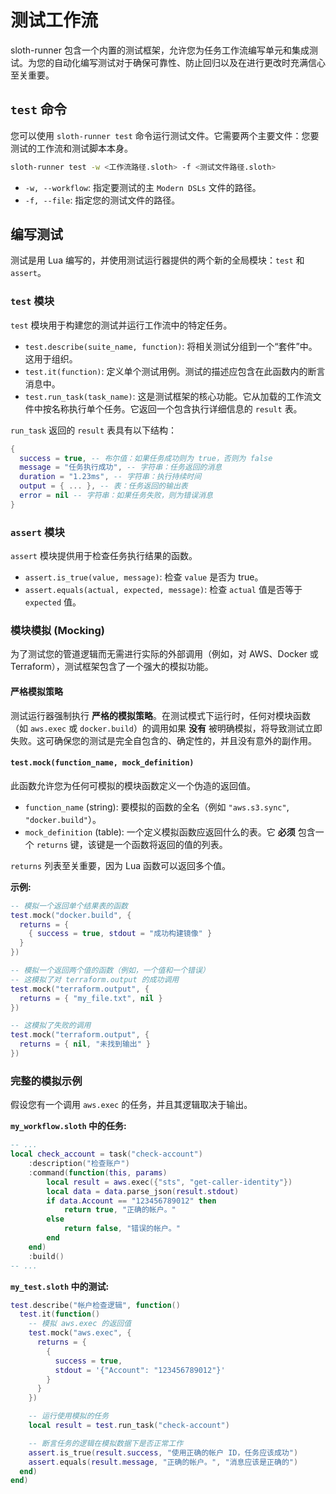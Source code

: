 # 测试工作流

sloth-runner 包含一个内置的测试框架，允许您为任务工作流编写单元和集成测试。为您的自动化编写测试对于确保可靠性、防止回归以及在进行更改时充满信心至关重要。

## `test` 命令

您可以使用 `sloth-runner test` 命令运行测试文件。它需要两个主要文件：您要测试的工作流和测试脚本本身。

```bash
sloth-runner test -w <工作流路径.sloth> -f <测试文件路径.sloth>
```

-   `-w, --workflow`: 指定要测试的主 `Modern DSLs` 文件的路径。
-   `-f, --file`: 指定您的测试文件的路径。

## 编写测试

测试是用 Lua 编写的，并使用测试运行器提供的两个新的全局模块：`test` 和 `assert`。

### `test` 模块

`test` 模块用于构建您的测试并运行工作流中的特定任务。

-   `test.describe(suite_name, function)`: 将相关测试分组到一个“套件”中。这用于组织。
-   `test.it(function)`: 定义单个测试用例。测试的描述应包含在此函数内的断言消息中。
-   `test.run_task(task_name)`: 这是测试框架的核心功能。它从加载的工作流文件中按名称执行单个任务。它返回一个包含执行详细信息的 `result` 表。

`run_task` 返回的 `result` 表具有以下结构：

```lua
{
  success = true, -- 布尔值：如果任务成功则为 true，否则为 false
  message = "任务执行成功", -- 字符串：任务返回的消息
  duration = "1.23ms", -- 字符串：执行持续时间
  output = { ... }, -- 表：任务返回的输出表
  error = nil -- 字符串：如果任务失败，则为错误消息
}
```

### `assert` 模块

`assert` 模块提供用于检查任务执行结果的函数。

-   `assert.is_true(value, message)`: 检查 `value` 是否为 true。
-   `assert.equals(actual, expected, message)`: 检查 `actual` 值是否等于 `expected` 值。

### 模块模拟 (Mocking)

为了测试您的管道逻辑而无需进行实际的外部调用（例如，对 AWS、Docker 或 Terraform），测试框架包含了一个强大的模拟功能。

#### 严格模拟策略

测试运行器强制执行 **严格的模拟策略**。在测试模式下运行时，任何对模块函数（如 `aws.exec` 或 `docker.build`）的调用如果 **没有** 被明确模拟，将导致测试立即失败。这可确保您的测试是完全自包含的、确定性的，并且没有意外的副作用。

#### `test.mock(function_name, mock_definition)`

此函数允许您为任何可模拟的模块函数定义一个伪造的返回值。

-   `function_name` (string): 要模拟的函数的全名（例如 `"aws.s3.sync"`, `"docker.build"`）。
-   `mock_definition` (table): 一个定义模拟函数应返回什么的表。它 **必须** 包含一个 `returns` 键，该键是一个函数将返回的值的列表。

`returns` 列表至关重要，因为 Lua 函数可以返回多个值。

**示例:**

```lua
-- 模拟一个返回单个结果表的函数
test.mock("docker.build", {
  returns = {
    { success = true, stdout = "成功构建镜像" }
  }
})

-- 模拟一个返回两个值的函数（例如，一个值和一个错误）
-- 这模拟了对 terraform.output 的成功调用
test.mock("terraform.output", {
  returns = { "my_file.txt", nil }
})

-- 这模拟了失败的调用
test.mock("terraform.output", {
  returns = { nil, "未找到输出" }
})
```

### 完整的模拟示例

假设您有一个调用 `aws.exec` 的任务，并且其逻辑取决于输出。

**`my_workflow.sloth` 中的任务:**
```lua
-- ...
local check_account = task("check-account")
    :description("检查账户")
    :command(function(this, params)
        local result = aws.exec({"sts", "get-caller-identity"})
        local data = data.parse_json(result.stdout)
        if data.Account == "123456789012" then
            return true, "正确的帐户。"
        else
            return false, "错误的帐户。"
        end
    end)
    :build()
-- ...
```

**`my_test.sloth` 中的测试:**
```lua
test.describe("帐户检查逻辑", function()
  test.it(function()
    -- 模拟 aws.exec 的返回值
    test.mock("aws.exec", {
      returns = {
        {
          success = true,
          stdout = '{"Account": "123456789012"}'
        }
      }
    })

    -- 运行使用模拟的任务
    local result = test.run_task("check-account")

    -- 断言任务的逻辑在模拟数据下是否正常工作
    assert.is_true(result.success, "使用正确的帐户 ID，任务应该成功")
    assert.equals(result.message, "正确的帐户。", "消息应该是正确的")
  end)
end)
```
